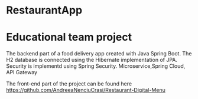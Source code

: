 # RestaurantApp
# Educational team project

The backend part of a food delivery app created with Java Spring Boot. The H2 database is connected using the Hibernate implementation of JPA. Security is implementd using Spring Security.
Microservice,Spring Cloud, API Gateway

The front-end part of the project can be found here https://github.com/AndreeaNenciuCrasi/Restaurant-Digital-Menu
